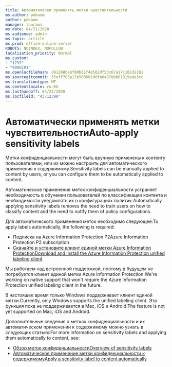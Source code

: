 ```yaml
---
title: Автоматически применять метки чувствительности
ms.author: pebaum
author: pebaum
manager: laurawi
ms.date: 04/21/2020
ms.audience: admin
ms.topic: article
ms.prod: office-online-server
ROBOTS: NOINDEX, NOFOLLOW
localization_priority: Normal
ms.custom:
- "1737"
- "9000181"
ms.openlocfilehash: d812b8ba6f80b61f48502df53c67a17c102d22b1
ms.sourcegitcommit: 55eff703a17e500681d8fa6a87eb067019ade3cc
ms.translationtype: MT
ms.contentlocale: ru-RU
ms.lasthandoff: 04/22/2020
ms.locfileid: "43712399"
---
```

# <a name="auto-apply-sensitivity-labels"></a><span data-ttu-id="34345-102">Автоматически применять метки чувствительности</span><span class="sxs-lookup"><span data-stu-id="34345-102">Auto-apply sensitivity labels</span></span>

<span data-ttu-id="34345-103">Метки конфиденциальности могут быть вручную применены к контенту пользователями, или их можно настроить для автоматического применения к содержимому.</span><span class="sxs-lookup"><span data-stu-id="34345-103">Sensitivity labels can be manually applied to content by users, or you can configure them to be automatically applied to content.</span></span>

<span data-ttu-id="34345-104">Автоматическое применение меток конфиденциальности устраняет необходимость в обучении пользователей по классификации контента и необходимости уведомлять их о конфигурациях политик.</span><span class="sxs-lookup"><span data-stu-id="34345-104">Automatically applying sensitivity labels removes the need to train users on how to classify content and the need to notify them of policy configurations.</span></span>

<span data-ttu-id="34345-105">Для автоматического применения меток необходимо следующее:</span><span class="sxs-lookup"><span data-stu-id="34345-105">To apply labels automatically, the following is required:</span></span>

- <span data-ttu-id="34345-106">Подписка на Azure Information Protection P2</span><span class="sxs-lookup"><span data-stu-id="34345-106">Azure Information Protection P2 subscription</span></span>
- [<span data-ttu-id="34345-107">Скачайте и установите клиент единой метки Azure Information Protection</span><span class="sxs-lookup"><span data-stu-id="34345-107">Download and install the Azure Information Protection unified labeling client</span></span>](https://docs.microsoft.com/azure/information-protection/rms-client/install-unifiedlabelingclient-app)

<span data-ttu-id="34345-108">Мы работаем над встроенной поддержкой, поэтому в будущем не потребуется клиент единой метки Azure Information Protection.</span><span class="sxs-lookup"><span data-stu-id="34345-108">We're working on native support that won't require the Azure Information Protection unified labeling client in the future.</span></span>

<span data-ttu-id="34345-109">В настоящее время только Windows поддерживает клиент единой метки.</span><span class="sxs-lookup"><span data-stu-id="34345-109">Currently, only Windows supports the unified labeling client.</span></span>  <span data-ttu-id="34345-110">Эта функция пока не поддерживается в Mac, iOS и Android.</span><span class="sxs-lookup"><span data-stu-id="34345-110">The feature is not yet supported on Mac, iOS and Android.</span></span>

<span data-ttu-id="34345-111">Дополнительные сведения о метках конфиденциальности и их автоматическом применении к содержимому можно узнать в следующих статьях:</span><span class="sxs-lookup"><span data-stu-id="34345-111">For more information on sensitivity labels and applying them automatically to content,  see:</span></span>

- [<span data-ttu-id="34345-112">Обзор меток конфиденциальности</span><span class="sxs-lookup"><span data-stu-id="34345-112">Overview of sensitivity labels</span></span>](https://docs.microsoft.com/office365/securitycompliance/sensitivity-labels)
- [<span data-ttu-id="34345-113">Автоматическое применение метки конфиденциальности к содержимому</span><span class="sxs-lookup"><span data-stu-id="34345-113">Apply a sensitivity label to content automatically</span></span>](https://docs.microsoft.com/office365/securitycompliance/apply_sensitivity_label_automatically)